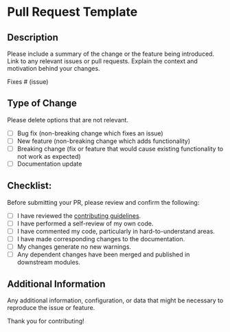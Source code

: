 # Pull Request Template

## Description

Please include a summary of the change or the feature being introduced. Link to any relevant issues or pull requests. Explain the context and motivation behind your changes.

Fixes # (issue)

## Type of Change

Please delete options that are not relevant.

- [ ] Bug fix (non-breaking change which fixes an issue)
- [ ] New feature (non-breaking change which adds functionality)
- [ ] Breaking change (fix or feature that would cause existing functionality to not work as expected)
- [ ] Documentation update

## Checklist:

Before submitting your PR, please review and confirm the following:

- [ ] I have reviewed the [contributing guidelines](./CONTRIBUTING.md).
- [ ] I have performed a self-review of my own code.
- [ ] I have commented my code, particularly in hard-to-understand areas.
- [ ] I have made corresponding changes to the documentation.
- [ ] My changes generate no new warnings.
- [ ] Any dependent changes have been merged and published in downstream modules.

## Additional Information

Any additional information, configuration, or data that might be necessary to reproduce the issue or feature.

Thank you for contributing!

